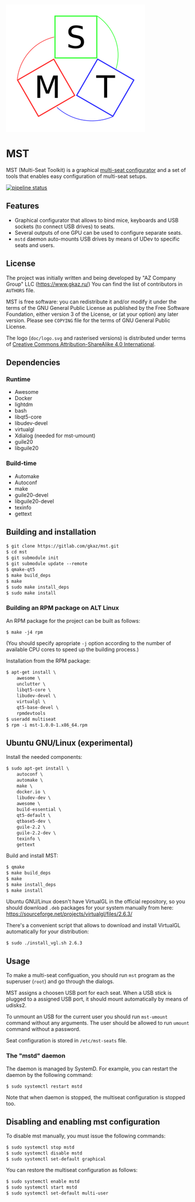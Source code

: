 ![MST Logo](doc/logo.png)

# MST

MST (Multi-Seat Toolkit) is a graphical [multi-seat configurator](https://en.wikipedia.org/wiki/Multiseat_configuration)
and a set of tools that enables easy configuration of multi-seat setups.

[![pipeline status](https://gitlab.com/gkaz/mst/badges/master/pipeline.svg)](https://gitlab.com/gkaz/mst/-/commits/master)

## Features
- Graphical configurator that allows to bind mice, keyboards and USB
  sockets (to connect USB drives) to seats.
- Several outputs of one GPU can be used to configure separate seats.
- `mstd` daemon auto-mounts USB drives by means of UDev to specific
  seats and users.

## License
The project was initially written and being developed by "AZ Company
Group" LLC (https://www.gkaz.ru/)  You can find the list of
contributors in `AUTHORS` file.

MST is free software: you can redistribute it and/or modify it under
the terms of the GNU General Public License as published by the Free
Software Foundation, either version 3 of the License, or (at your
option) any later version.  Please see `COPYING` file for the terms of
GNU General Public License.

The logo (`doc/logo.svg` and rasterised versions) is distributed under
terms of [Creative Commons Attribution-ShareAlike 4.0
International](https://creativecommons.org/licenses/by-sa/4.0/).

## Dependencies

### Runtime

* Awesome
* Docker
* lightdm
* bash
* libqt5-core
* libudev-devel
* virtualgl
* Xdialog (needed for mst-umount)
* guile20
* libguile20

### Build-time
* Automake
* Autoconf
* make
* guile20-devel
* libguile20-devel
* texinfo
* gettext

## Building and installation
```
$ git clone https://gitlab.com/gkaz/mst.git
$ cd mst
$ git submodule init
$ git submodule update --remote
$ qmake-qt5
$ make build_deps
$ make
$ sudo make install_deps
$ sudo make install
```

### Building an RPM package on ALT Linux

An RPM package for the project can be built as follows:
```
$ make -j4 rpm
```
(You should specify apropriate `-j` option according to the number 
of available CPU cores to speed up the building process.)

Installation from the RPM package:

```
$ apt-get install \
    awesome \
    unclutter \
    libqt5-core \
    libudev-devel \
    virtualgl \
    qt5-base-devel \
    rpmdevtools
$ useradd multiseat
$ rpm -i mst-1.0.0-1.x86_64.rpm
```

## Ubuntu GNU/Linux (experimental)
Install the needed components:
```
$ sudo apt-get install \
    autoconf \
    automake \
    make \
    docker.io \
    libudev-dev \
    awesome \
    build-essential \
    qt5-default \
    qtbase5-dev \
    guile-2.2 \
    guile-2.2-dev \
    texinfo \
    gettext
```

Build and install MST:
```
$ qmake
$ make build_deps
$ make
$ make install_deps
$ make install
```

Ubuntu GNU/Linux doesn't have VirtualGL in the official repository, so
you should download `.deb` packages for your system manually from here:
https://sourceforge.net/projects/virtualgl/files/2.6.3/

There's a convenient script that allows to download and install
VirtualGL automatically for your distribution:
```
$ sudo ./install_vgl.sh 2.6.3
```

## Usage

To make a multi-seat configuation, you should run `mst` program as the
superuser (`root`) and go through the dialogs.

MST assigns a choosen USB port for each seat. When a USB stick is plugged to a
assigned USB port, it should mount automatically by means of udisks2.

To unmount an USB for the current user you should run `mst-umount`
command without any arguments.  The user should be allowed to run
`umount` command without a password.

Seat configuration is stored in `/etc/mst-seats` file.

### The "mstd" daemon

The daemon is managed by SystemD.  For example, you can restart the
daemon by the following command:

```
$ sudo systemctl restart mstd
```

Note that when daemon is stopped, the multiseat configuration is
stopped too.

## Disabling and enabling mst configuration
To disable mst manually, you must issue the following commands:
```
$ sudo systemctl stop mstd
$ sudo systemctl disable mstd
$ sudo systemctl set-default graphical
```

You can restore the multiseat configuration as follows:
```
$ sudo systemctl enable mstd
$ sudo systemctl start mstd
$ sudo systemctl set-default multi-user
```
